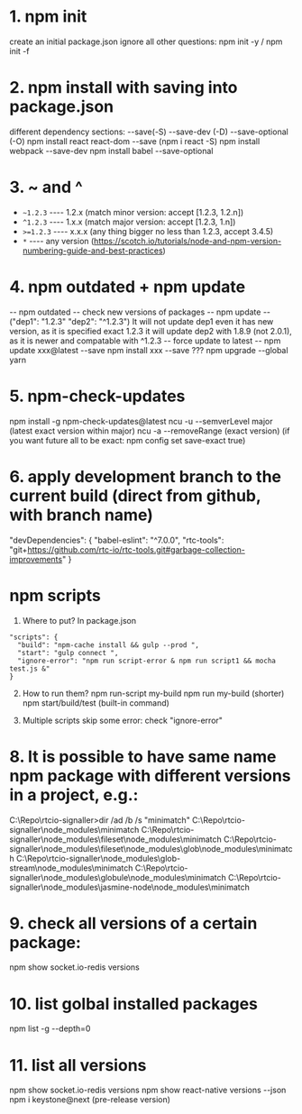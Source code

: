 
# 1. npm init
create an initial package.json
ignore all other questions: npm init -y / npm init -f



# 2. npm install with saving into package.json
different dependency sections: --save(-S) --save-dev (-D) --save-optional (-O)
npm install react react-dom --save (npm i react -S)
npm install webpack --save-dev
npm install babel --save-optional



# 3. ~ and ^
* `~1.2.3`  ---- 1.2.x (match minor version: accept [1.2.3, 1.2.n])
* `^1.2.3`  ---- 1.x.x (match major version: accept [1.2.3, 1.n])
* `>=1.2.3` ---- x.x.x (any thing bigger no less than 1.2.3, accept 3.4.5)
* `*` ---- any version
(https://scotch.io/tutorials/node-and-npm-version-numbering-guide-and-best-practices)



# 4. npm outdated + npm update
-- npm outdated --
check new versions of packages
-- npm update -- ("dep1": "1.2.3" "dep2": "^1.2.3")
It will not update dep1 even it has new version, as it is specified exact 1.2.3
it will update dep2 with 1.8.9 (not 2.0.1), as it is newer and compatable with ^1.2.3
-- force update to latest --
npm update xxx@latest --save
npm install xxx --save
??? npm upgrade --global yarn



# 5. npm-check-updates
npm install -g npm-check-updates@latest
ncu -u --semverLevel major (latest exact version within major)
ncu -a --removeRange (exact version)
(if you want future all to be exact: npm config set save-exact true)



# 6. apply development branch to the current build (direct from github, with branch name)
"devDependencies": {
  "babel-eslint": "^7.0.0",
  "rtc-tools": "git+https://github.com/rtc-io/rtc-tools.git#garbage-collection-improvements"
}



#  npm scripts
1. Where to put? In package.json
```
"scripts": {
  "build": "npm-cache install && gulp --prod ",
  "start": "gulp connect ",
  "ignore-error": "npm run script-error & npm run script1 && mocha test.js &" 
}
```

2. How to run them?
npm run-script my-build
npm run my-build (shorter)
npm start/build/test (built-in command)

3. Multiple scripts skip some error: check "ignore-error"



# 8. It is possible to have same name npm package with different versions in a project, e.g.:
C:\Repo\rtcio-signaller>dir /ad /b /s "minimatch"
C:\Repo\rtcio-signaller\node_modules\minimatch
C:\Repo\rtcio-signaller\node_modules\fileset\node_modules\minimatch
C:\Repo\rtcio-signaller\node_modules\fileset\node_modules\glob\node_modules\minimatch
C:\Repo\rtcio-signaller\node_modules\glob-stream\node_modules\minimatch
C:\Repo\rtcio-signaller\node_modules\globule\node_modules\minimatch
C:\Repo\rtcio-signaller\node_modules\jasmine-node\node_modules\minimatch



# 9. check all versions of a certain package:
npm show socket.io-redis versions



# 10. list golbal installed packages
npm list -g --depth=0



# 11. list all versions
npm show socket.io-redis versions
npm show react-native versions --json
npm i keystone@next (pre-release version)


